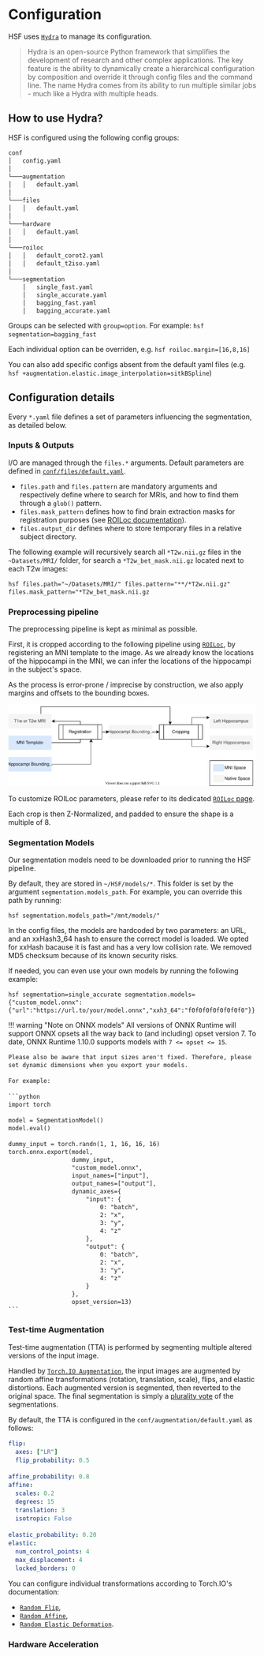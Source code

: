 # Configuration

HSF uses [`Hydra`](https://hydra.cc) to manage its configuration.

> Hydra is an open-source Python framework that simplifies the development of research and other complex applications. The key feature is the ability to dynamically create a hierarchical configuration by composition and override it through config files and the command line. The name Hydra comes from its ability to run multiple similar jobs - much like a Hydra with multiple heads.


## How to use Hydra?

HSF is configured using the following config groups:

```
conf
│   config.yaml   
│
└───augmentation
│   │   default.yaml
│   
└───files
│   │   default.yaml
│
└───hardware
│   │   default.yaml
│
└───roiloc
│   │   default_corot2.yaml
│   │   default_t2iso.yaml
│
└───segmentation
    │   single_fast.yaml
    │   single_accurate.yaml
    │   bagging_fast.yaml
    │   bagging_accurate.yaml
```

Groups can be selected with `group=option`. For example: `hsf segmentation=bagging_fast`

Each individual option can be overriden, e.g. `hsf roiloc.margin=[16,8,16]`

You can also add specific configs absent from the default yaml files (e.g. `hsf +augmentation.elastic.image_interpolation=sitkBSpline`)


## Configuration details

Every `*.yaml` file defines a set of parameters influencing the segmentation, as detailed below.


### Inputs & Outputs

I/O are managed through the `files.*` arguments. Default parameters are defined in [`conf/files/default.yaml`](https://github.com/clementpoiret/HSF/blob/master/hsf/conf/files/default.yaml).

- `files.path` and `files.pattern` are mandatory arguments and respectively define where to search for MRIs, and how to find them through a `glob()` pattern.
- `files.mask_pattern` defines how to find brain extraction masks for registration purposes (see [ROILoc documentation](user-guide/roiloc.md)).
- `files.output_dir` defines where to store temporary files in a relative subject directory.

The following example will recursively search all `*T2w.nii.gz` files in the `~Datasets/MRI/` folder, for search a `*T2w_bet_mask.nii.gz` located next to each T2w images:

```
hsf files.path="~/Datasets/MRI/" files.pattern="**/*T2w.nii.gz" files.mask_pattern="*T2w_bet_mask.nii.gz
```


### Preprocessing pipeline

The preprocessing pipeline is kept as minimal as possible.

First, it is cropped according to the following pipeline using [`ROILoc`](roiloc.md), by registering an MNI template to the image.
As we already know the locations of the hippocampi in the MNI, we can infer the locations of the hippocampi in the subject's space.

As the process is error-prone / imprecise by construction, we also apply margins and offsets to the bounding boxes.

![ROILoc](../resources/roiloc.svg)

To customize ROILoc parameters, please refer to its dedicated [`ROILoc` page](roiloc.md).

Each crop is then Z-Normalized, and padded to ensure the shape is a multiple of 8.


### Segmentation Models

Our segmentation models need to be downloaded prior to running the HSF pipeline.

By default, they are stored in `~/HSF/models/*`. This folder is set by the argument `segmentation.models_path`.
For example, you can override this path by running:

```
hsf segmentation.models_path="/mnt/models/"
```

In the config files, the models are hardcoded by two parameters: an URL, and an xxHash3_64 hash to ensure the correct model is loaded.
We opted for xxHash bacause it is fast and has a very low collision rate. We removed MD5 checksum because of its known security risks.

If needed, you can even use your own models by running the following example:

```
hsf segmentation=single_accurate segmentation.models={"custom_model.onnx":{"url":"https://url.to/your/model.onnx","xxh3_64":"f0f0f0f0f0f0f0f0"}}
```

!!! warning "Note on ONNX models"
    All versions of ONNX Runtime will support ONNX opsets all the way back to (and including) opset version 7.
    To date, ONNX Runtime 1.10.0 supports models with `7 <= opset <= 15`.

    Please also be aware that input sizes aren't fixed. Therefore, please set dynamic dimensions when you export your models.

    For example:

    ```python
    import torch

    model = SegmentationModel()
    model.eval()

    dummy_input = torch.randn(1, 1, 16, 16, 16)
    torch.onnx.export(model,
                      dummy_input,
                      "custom_model.onnx",
                      input_names=["input"],
                      output_names=["output"],
                      dynamic_axes={
                          "input": {
                              0: "batch",
                              2: "x",
                              3: "y",
                              4: "z"
                          },
                          "output": {
                              0: "batch",
                              2: "x",
                              3: "y",
                              4: "z"
                          }
                      },
                      opset_version=13)
    ```

### Test-time Augmentation

Test-time augmentation (TTA) is performed by segmenting multiple altered versions of the input image.

Handled by [`Torch.IO Augmentation`](https://torchio.readthedocs.io/transforms/augmentation.html), the input images
are augmented by random affine transformations (rotation, translation, scale), flips, and elastic distortions.
Each augmented version is segmented, then reverted to the original space. The final segmentation is simply a
[plurality vote](https://www.wikiwand.com/en/Plurality_(voting)) of the segmentations.

By default, the TTA is configured in the `conf/augmentation/default.yaml` as follows:

```yaml
flip:
  axes: ["LR"]
  flip_probability: 0.5

affine_probability: 0.8
affine:
  scales: 0.2
  degrees: 15
  translation: 3
  isotropic: False

elastic_probability: 0.20
elastic:
  num_control_points: 4
  max_displacement: 4
  locked_borders: 0
```

You can configure individual transformations according to Torch.IO's documentation:

- [`Random Flip`](https://torchio.readthedocs.io/transforms/augmentation.html#randomflip),
- [`Random Affine`](https://torchio.readthedocs.io/transforms/augmentation.html#randomaffine),
- [`Random Elastic Deformation`](https://torchio.readthedocs.io/transforms/augmentation.html#randomelasticdeformation).


### Hardware Acceleration
